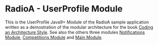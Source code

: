 # RadioA - UserProfile Module

This is the UserProfile Java9+ Module of the RadioA sample application written as a demostration of the modular architecture for the book [Coding an Architecture Style](https://leanpub.com/codinganarchitecturestyle). See also the others three modules [Notifications Module](https://github.com/enriquemolinari/radioa-notifications), [Competitions Module](https://github.com/enriquemolinari/radioa-competition) and [Main Module](https://github.com/enriquemolinari/radioa-main). 
